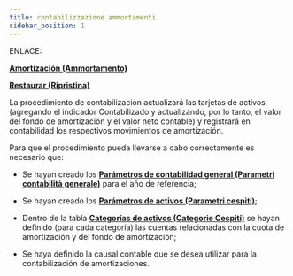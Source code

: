 ```yaml
---
title: contabilizzazione ammortamenti
sidebar_position: 1
---
```


ENLACE:

**[Amortización (Ammortamento)](/docs/finance-area/fixed-assets/accounting/depreciation)**

**[Restaurar (Ripristina)](/docs/finance-area/fixed-assets/accounting/restore)**

 

La procedimiento de contabilización actualizará las tarjetas de activos (agregando el indicador Contabilizado y actualizando, por lo tanto, el valor del fondo de amortización y el valor neto contable) y registrará en contabilidad los respectivos movimientos de amortización.

Para que el procedimiento pueda llevarse a cabo correctamente es necesario que:

- Se hayan creado los **[Parámetros de contabilidad general (Parametri contabilità generale)](/docs/configurations/parameters/finance/accounting-parameters)** para el año de referencia;  

- Se hayan creado los **[Parámetros de activos (Parametri cespiti)](/docs/configurations/parameters/finance/fixed-assets-parameters)**;  

- Dentro de la tabla **[Categorías de activos (Categorie Cespiti)](/docs/configurations/tables/finance/fixed-asset-category)** se hayan definido (para cada categoría) las cuentas relacionadas con la cuota de amortización y del fondo de amortización;  

- Se haya definido la causal contable que se desea utilizar para la contabilización de amortizaciones.